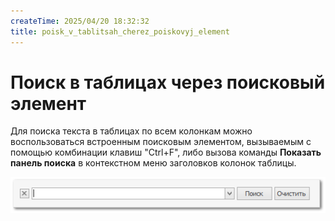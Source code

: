 ```yaml
---
createTime: 2025/04/20 18:32:32
title: poisk_v_tablitsah_cherez_poiskovyj_element
---
```

# Поиск в таблицах через поисковый элемент

Для поиска текста в таблицах по всем колонкам можно воспользоваться встроенным поисковым элементом, вызываемым с помощью комбинации клавиш "Ctrl+F", либо вызова команды **Показать панель поиска** в контекстном меню заголовков колонок таблицы.

![](../../../assets/specification/Aspose.Words.83ab1c44-6b28-430a-a5f2-4d9e6ba1abd4.077.png)